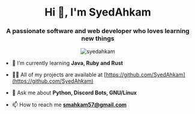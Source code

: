 <h1 align="center">Hi 👋, I'm SyedAhkam</h1>
<h3 align="center">A passionate software and web developer who loves learning new things</h3>

<p align="center"> <img src="https://komarev.com/ghpvc/?username=syedahkam" alt="syedahkam" /> </p>

- 🌱 I’m currently learning **Java, Ruby and Rust**

- 👨‍💻 All of my projects are available at [https://github.com/SyedAhkam](https://github.com/SyedAhkam)

- 💬 Ask me about **Python, Discord Bots, GNU/Linux**

- 📫 How to reach me **smahkam57@gmail.com**

